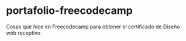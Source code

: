 # portafolio-freecodecamp
Cosas que hice en Freecodecamp para obtener el certificado de Diseño web receptivo
